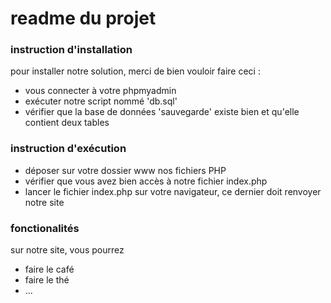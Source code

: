 # readme du projet

### instruction d'installation

pour installer notre solution, merci de bien vouloir faire ceci :
- vous connecter à votre phpmyadmin
- exécuter notre script nommé 'db.sql' 
- vérifier que la base de données 'sauvegarde' existe bien et qu'elle contient deux tables

### instruction d'exécution
- déposer sur votre dossier www nos fichiers PHP
- vérifier que vous avez bien accès à notre fichier index.php
- lancer le fichier index.php sur votre navigateur, ce dernier doit renvoyer notre site

### fonctionalités
sur notre site, vous pourrez
- faire le café
- faire le thé
- ...